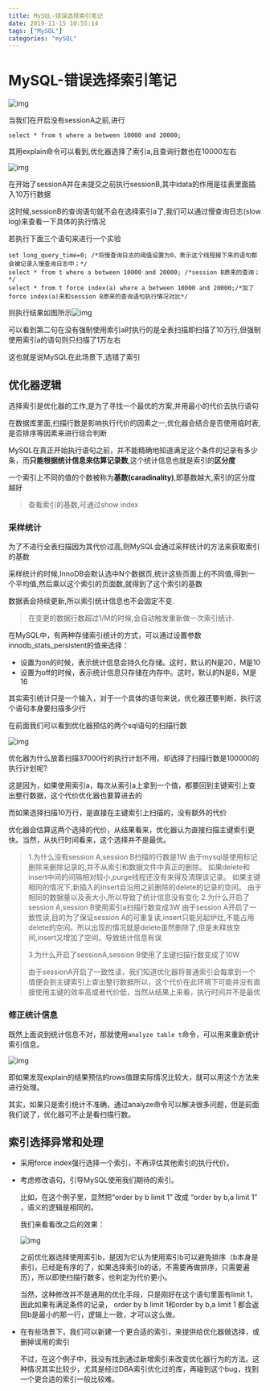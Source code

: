 ```yaml
---
title: MySQL-错误选择索引笔记
date: 2019-11-15 10:55:14
tags: ["MySQL"]
categories: "mySQL"
---
```


# MySQL-错误选择索引笔记

![img](https://static001.geekbang.org/resource/image/1e/1e/1e5ba1c2934d3b2c0d96b210a27e1a1e.png)

当我们在开启没有sessionA之前,进行

`select * from t where a between 10000 and 20000;`

其用explain命令可以看到,优化器选择了索引a,且查询行数也在10000左右

![img](https://static001.geekbang.org/resource/image/2c/e3/2cfce769551c6eac9bfbee0563d48fe3.png)

在开始了sessionA并在未提交之前执行sessionB,其中idata的作用是往表里面插入10万行数据

这时候,sessionB的查询语句就不会在选择索引a了,我们可以通过慢查询日志(slow log)来查看一下具体的执行情况

若执行下面三个语句来进行一个实验

```mysql
set long_query_time=0; /*将慢查询日志的阈值设置为0，表示这个线程接下来的语句都会被记录入慢查询日志中；*/
select * from t where a between 10000 and 20000; /*session B原来的查询；*/
select * from t force index(a) where a between 10000 and 20000;/*加了force index(a)来和session B原来的查询语句执行情况对比*/
```

则执行结果如图所示![img](https://static001.geekbang.org/resource/image/7c/f6/7c58b9c71853b8bba1a8ad5e926de1f6.png)

可以看到第二句在没有强制使用索引a时执行的是全表扫描即扫描了10万行,但强制使用索引a的语句则只扫描了1万左右

这也就是说MySQL在此场景下,选错了索引

## 优化器逻辑

选择索引是优化器的工作,是为了寻找一个最优的方案,并用最小的代价去执行语句

在数据库里面,扫描行数是影响执行代价的因素之一,优化器会结合是否使用临时表,是否排序等因素来进行综合判断

MySQL在真正开始执行语句之前，并不能精确地知道满足这个条件的记录有多少条，而**只能根据统计信息来估算记录数**,这个统计信息也就是索引的**区分度**

一个索引上不同的值的个数被称为**基数(caradinality)**,即基数越大,索引的区分度越好

> 查看索引的基数,可通过show index

### 采样统计

为了不进行全表扫描因为其代价过高,则MySQL会通过采样统计的方法来获取索引的基数

采样统计的时候,InnoDB会默认选中N个数据页,统计这些页面上的不同值,得到一个平均值,然后乘以这个索引的页面数,就得到了这个索引的基数

数据表会持续更新,所以索引统计信息也不会固定不变.

>  在变更的数据行数超过1/M的时候,会自动触发重新做一次索引统计.

在MySQL中，有两种存储索引统计的方式，可以通过设置参数innodb_stats_persistent的值来选择：

- 设置为on的时候，表示统计信息会持久化存储。这时，默认的N是20，M是10
- 设置为off的时候，表示统计信息只存储在内存中。这时，默认的N是8，M是16

其实索引统计只是一个输入，对于一个具体的语句来说，优化器还要判断，执行这个语句本身要扫描多少行

在前面我们可以看到优化器预估的两个sql语句的扫描行数

![img](https://static001.geekbang.org/resource/image/e2/89/e2bc5f120858391d4accff05573e1289.png)

优化器为什么放着扫描37000行的执行计划不用，却选择了扫描行数是100000的执行计划呢?

这是因为，如果使用索引a，每次从索引a上拿到一个值，都要回到主键索引上查出整行数据，这个代价优化器也要算进去的

而如果选择扫描10万行，是直接在主键索引上扫描的，没有额外的代价

优化器会估算这两个选择的代价，从结果看来，优化器认为直接扫描主键索引更快。当然，从执行时间看来，这个选择并不是最优。

> 1.为什么没有session A,session B扫描的行数是1W
> 由于mysql是使用标记删除来删除记录的,并不从索引和数据文件中真正的删除。
> 如果delete和insert中间的间隔相对较小,purge线程还没有来得及清理该记录。
> 如果主键相同的情况下,新插入的insert会沿用之前删除的delete的记录的空间。
> 由于相同的数据量以及表大小,所以导致了统计信息没有变化
> 2.为什么开启了session A,session B使用索引a扫描行数变成3W
> 由于session A开启了一致性读,目的为了保证session A的可重复读,insert只能另起炉灶,不能占用delete的空间。所以出现的情况就是delete虽然删除了,但是未释放空间,insert又增加了空间。导致统计信息有误
>
> 3.为什么开启了sessionA,session B使用了主键扫描行数变成了10W
>
> 由于sessionA开启了一致性读，我们知道优化器将普通索引会每拿到一个值便会到主键索引上查出整行数据所以，这个代价在此环境下可能并没有直接使用主键的效率高或者代价低，当然从结果上来看，执行时间并不是最优

### 修正统计信息

既然上面说到统计信息不对，那就使用`analyze table t`命令，可以用来重新统计索引信息。

![img](https://static001.geekbang.org/resource/image/20/9c/209e9d3514688a3bcabbb75e54e1e49c.png)

即如果发现explain的结果预估的rows值跟实际情况比较大，就可以用这个方法来进行处理。

其实，如果只是索引统计不准确，通过analyze命令可以解决很多问题，但是前面我们说了，优化器可不止是看扫描行数。

## 索引选择异常和处理

- 采用force index强行选择一个索引，不再评估其他索引的执行代价。

- 考虑修改语句，引导MySQL使用我们期待的索引。

  比如，在这个例子里，显然把“order by b limit 1” 改成 “order by b,a limit 1” ，语义的逻辑是相同的。

  我们来看看改之后的效果：

  ![img](https://static001.geekbang.org/resource/image/14/94/14cd598e52a2b72dd334a42603e5b894.png)

  之前优化器选择使用索引b，是因为它认为使用索引b可以避免排序（b本身是索引，已经是有序的了，如果选择索引b的话，不需要再做排序，只需要遍历），所以即使扫描行数多，也判定为代价更小。

  当然，这种修改并不是通用的优化手段，只是刚好在这个语句里面有limit 1，因此如果有满足条件的记录， order by b limit 1和order by b,a limit 1 都会返回b是最小的那一行，逻辑上一致，才可以这么做。

- 在有些场景下，我们可以新建一个更合适的索引，来提供给优化器做选择，或删掉误用的索引

  不过，在这个例子中，我没有找到通过新增索引来改变优化器行为的方法。这种情况其实比较少，尤其是经过DBA索引优化过的库，再碰到这个bug，找到一个更合适的索引一般比较难。